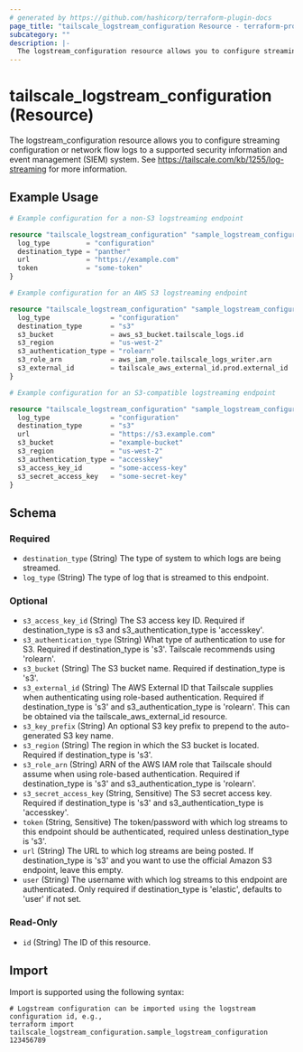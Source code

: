 ```yaml
---
# generated by https://github.com/hashicorp/terraform-plugin-docs
page_title: "tailscale_logstream_configuration Resource - terraform-provider-tailscale"
subcategory: ""
description: |-
  The logstream_configuration resource allows you to configure streaming configuration or network flow logs to a supported security information and event management (SIEM) system. See https://tailscale.com/kb/1255/log-streaming for more information.
---
```


# tailscale_logstream_configuration (Resource)

The logstream_configuration resource allows you to configure streaming configuration or network flow logs to a supported security information and event management (SIEM) system. See https://tailscale.com/kb/1255/log-streaming for more information.

## Example Usage

```terraform
# Example configuration for a non-S3 logstreaming endpoint

resource "tailscale_logstream_configuration" "sample_logstream_configuration" {
  log_type         = "configuration"
  destination_type = "panther"
  url              = "https://example.com"
  token            = "some-token"
}

# Example configuration for an AWS S3 logstreaming endpoint

resource "tailscale_logstream_configuration" "sample_logstream_configuration_s3" {
  log_type               = "configuration"
  destination_type       = "s3"
  s3_bucket              = aws_s3_bucket.tailscale_logs.id
  s3_region              = "us-west-2"
  s3_authentication_type = "rolearn"
  s3_role_arn            = aws_iam_role.tailscale_logs_writer.arn
  s3_external_id         = tailscale_aws_external_id.prod.external_id
}

# Example configuration for an S3-compatible logstreaming endpoint

resource "tailscale_logstream_configuration" "sample_logstream_configuration_s3_compatible" {
  log_type               = "configuration"
  destination_type       = "s3"
  url                    = "https://s3.example.com"
  s3_bucket              = "example-bucket"
  s3_region              = "us-west-2"
  s3_authentication_type = "accesskey"
  s3_access_key_id       = "some-access-key"
  s3_secret_access_key   = "some-secret-key"
}
```

<!-- schema generated by tfplugindocs -->
## Schema

### Required

- `destination_type` (String) The type of system to which logs are being streamed.
- `log_type` (String) The type of log that is streamed to this endpoint.

### Optional

- `s3_access_key_id` (String) The S3 access key ID. Required if destination_type is s3 and s3_authentication_type is 'accesskey'.
- `s3_authentication_type` (String) What type of authentication to use for S3. Required if destination_type is 's3'. Tailscale recommends using 'rolearn'.
- `s3_bucket` (String) The S3 bucket name. Required if destination_type is 's3'.
- `s3_external_id` (String) The AWS External ID that Tailscale supplies when authenticating using role-based authentication. Required if destination_type is 's3' and s3_authentication_type is 'rolearn'. This can be obtained via the tailscale_aws_external_id resource.
- `s3_key_prefix` (String) An optional S3 key prefix to prepend to the auto-generated S3 key name.
- `s3_region` (String) The region in which the S3 bucket is located. Required if destination_type is 's3'.
- `s3_role_arn` (String) ARN of the AWS IAM role that Tailscale should assume when using role-based authentication. Required if destination_type is 's3' and s3_authentication_type is 'rolearn'.
- `s3_secret_access_key` (String, Sensitive) The S3 secret access key. Required if destination_type is 's3' and s3_authentication_type is 'accesskey'.
- `token` (String, Sensitive) The token/password with which log streams to this endpoint should be authenticated, required unless destination_type is 's3'.
- `url` (String) The URL to which log streams are being posted. If destination_type is 's3' and you want to use the official Amazon S3 endpoint, leave this empty.
- `user` (String) The username with which log streams to this endpoint are authenticated. Only required if destination_type is 'elastic', defaults to 'user' if not set.

### Read-Only

- `id` (String) The ID of this resource.

## Import

Import is supported using the following syntax:

```shell
# Logstream configuration can be imported using the logstream configuration id, e.g.,
terraform import tailscale_logstream_configuration.sample_logstream_configuration 123456789
```
